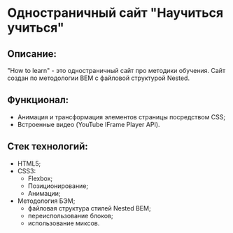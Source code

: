 # Одностраничный сайт "Научиться учиться"

## Описание:

"How to learn" - это одностраничный сайт про методики обучения. Сайт создан по методологии BEM с файловой структурой Nested.

## Функционал:

- Анимация и трансформация элементов страницы посредством CSS;
- Встроенные видео (YouTube IFrame Player API).

## Стек технологий:

- HTML5;
- CSS3:
  - Flexbox;
  - Позиционирование;
  - Анимации;
- Методология БЭМ;
  - файловая структура стилей Nested BEM;
  - переиспользование блоков;
  - использование миксов.

